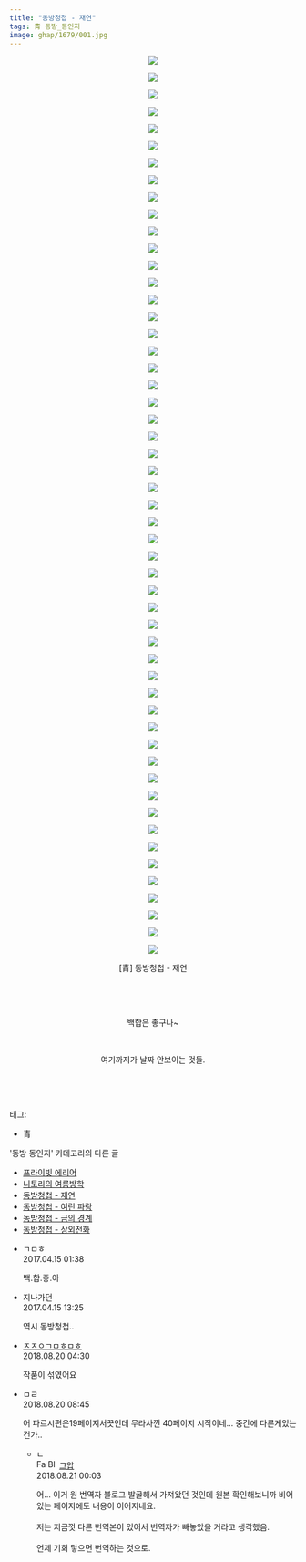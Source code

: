 ```yaml
---
title: "동방청첩 - 재연"
tags: 青 동방_동인지
image: ghap/1679/001.jpg
---
```

<div class="article">
<p style="text-align: center; clear: none; float: none;"><img src="{{ site.nasurl }}/ghap/1679/001.jpg"/></p>
<p style="text-align: center; clear: none; float: none;"><img src="{{ site.nasurl }}/ghap/1679/002.jpg"/></p>
<p style="text-align: center; clear: none; float: none;"><img src="{{ site.nasurl }}/ghap/1679/003.jpg"/></p>
<p style="text-align: center; clear: none; float: none;"><img src="{{ site.nasurl }}/ghap/1679/004.jpg"/></p>
<p style="text-align: center; clear: none; float: none;"><img src="{{ site.nasurl }}/ghap/1679/005.jpg"/></p>
<p style="text-align: center; clear: none; float: none;"><img src="{{ site.nasurl }}/ghap/1679/006.jpg"/></p>
<p style="text-align: center; clear: none; float: none;"><img src="{{ site.nasurl }}/ghap/1679/007.jpg"/></p>
<p style="text-align: center; clear: none; float: none;"><img src="{{ site.nasurl }}/ghap/1679/008.jpg"/></p>
<p style="text-align: center; clear: none; float: none;"><img src="{{ site.nasurl }}/ghap/1679/009.jpg"/></p>
<p style="text-align: center; clear: none; float: none;"><img src="{{ site.nasurl }}/ghap/1679/010.jpg"/></p>
<p style="text-align: center; clear: none; float: none;"><img src="{{ site.nasurl }}/ghap/1679/011.jpg"/></p>
<p style="text-align: center; clear: none; float: none;"><img src="{{ site.nasurl }}/ghap/1679/012.jpg"/></p>
<p style="text-align: center; clear: none; float: none;"><img src="{{ site.nasurl }}/ghap/1679/013.jpg"/></p>
<p style="text-align: center; clear: none; float: none;"><img src="{{ site.nasurl }}/ghap/1679/014.jpg"/></p>
<p style="text-align: center; clear: none; float: none;"><img src="{{ site.nasurl }}/ghap/1679/015.jpg"/></p>
<p style="text-align: center; clear: none; float: none;"><img src="{{ site.nasurl }}/ghap/1679/016.jpg"/></p>
<p style="text-align: center; clear: none; float: none;"><img src="{{ site.nasurl }}/ghap/1679/017.jpg"/></p>
<p style="text-align: center; clear: none; float: none;"><img src="{{ site.nasurl }}/ghap/1679/018.jpg"/></p>
<p style="text-align: center; clear: none; float: none;"><img src="{{ site.nasurl }}/ghap/1679/019.jpg"/></p>
<p style="text-align: center; clear: none; float: none;"><img src="{{ site.nasurl }}/ghap/1679/020.jpg"/></p>
<p style="text-align: center; clear: none; float: none;"><img src="{{ site.nasurl }}/ghap/1679/021.jpg"/></p>
<p style="text-align: center; clear: none; float: none;"><img src="{{ site.nasurl }}/ghap/1679/022.jpg"/></p>
<p style="text-align: center; clear: none; float: none;"><img src="{{ site.nasurl }}/ghap/1679/023.jpg"/></p>
<p style="text-align: center; clear: none; float: none;"><img src="{{ site.nasurl }}/ghap/1679/024.jpg"/></p>
<p style="text-align: center; clear: none; float: none;"><img src="{{ site.nasurl }}/ghap/1679/025.jpg"/></p>
<p style="text-align: center; clear: none; float: none;"><img src="{{ site.nasurl }}/ghap/1679/026.jpg"/></p>
<p style="text-align: center; clear: none; float: none;"><img src="{{ site.nasurl }}/ghap/1679/027.jpg"/></p>
<p style="text-align: center; clear: none; float: none;"><img src="{{ site.nasurl }}/ghap/1679/028.jpg"/></p>
<p style="text-align: center; clear: none; float: none;"><img src="{{ site.nasurl }}/ghap/1679/029.jpg"/></p>
<p style="text-align: center; clear: none; float: none;"><img src="{{ site.nasurl }}/ghap/1679/030.jpg"/></p>
<p style="text-align: center; clear: none; float: none;"><img src="{{ site.nasurl }}/ghap/1679/031.jpg"/></p>
<p style="text-align: center; clear: none; float: none;"><img src="{{ site.nasurl }}/ghap/1679/032.jpg"/></p>
<p style="text-align: center; clear: none; float: none;"><img src="{{ site.nasurl }}/ghap/1679/033.jpg"/></p>
<p style="text-align: center; clear: none; float: none;"><img src="{{ site.nasurl }}/ghap/1679/034.jpg"/></p>
<p style="text-align: center; clear: none; float: none;"><img src="{{ site.nasurl }}/ghap/1679/035.jpg"/></p>
<p style="text-align: center; clear: none; float: none;"><img src="{{ site.nasurl }}/ghap/1679/036.jpg"/></p>
<p style="text-align: center; clear: none; float: none;"><img src="{{ site.nasurl }}/ghap/1679/037.jpg"/></p>
<p style="text-align: center; clear: none; float: none;"><img src="{{ site.nasurl }}/ghap/1679/038.jpg"/></p>
<p style="text-align: center; clear: none; float: none;"><img src="{{ site.nasurl }}/ghap/1679/039.jpg"/></p>
<p style="text-align: center; clear: none; float: none;"><img src="{{ site.nasurl }}/ghap/1679/040.jpg"/></p>
<p style="text-align: center; clear: none; float: none;"><img src="{{ site.nasurl }}/ghap/1679/041.jpg"/></p>
<p style="text-align: center; clear: none; float: none;"><img src="{{ site.nasurl }}/ghap/1679/042.jpg"/></p>
<p style="text-align: center; clear: none; float: none;"><img src="{{ site.nasurl }}/ghap/1679/043.jpg"/></p>
<p style="text-align: center; clear: none; float: none;"><img src="{{ site.nasurl }}/ghap/1679/044.jpg"/></p>
<p style="text-align: center; clear: none; float: none;"><img src="{{ site.nasurl }}/ghap/1679/045.jpg"/></p>
<p style="text-align: center; clear: none; float: none;"><img src="{{ site.nasurl }}/ghap/1679/046.jpg"/></p>
<p style="text-align: center; clear: none; float: none;"><img src="{{ site.nasurl }}/ghap/1679/047.jpg"/></p>
<p style="text-align: center; clear: none; float: none;"><img src="{{ site.nasurl }}/ghap/1679/048.jpg"/></p>
<p style="text-align: center; clear: none; float: none;"><img src="{{ site.nasurl }}/ghap/1679/049.jpg"/></p>
<p style="text-align: center; clear: none; float: none;"><img src="{{ site.nasurl }}/ghap/1679/050.jpg"/></p>
<p style="text-align: center; clear: none; float: none;"><img src="{{ site.nasurl }}/ghap/1679/051.jpg"/></p>
<p style="text-align: center; clear: none; float: none;"><img src="{{ site.nasurl }}/ghap/1679/052.jpg"/></p>
<p style="text-align: center; clear: none; float: none;"><img src="{{ site.nasurl }}/ghap/1679/053.jpg"/></p>
<p style="text-align: center; clear: none; float: none;">[青] 동방청첩 - 재연</p>
<p style="text-align: center; clear: none; float: none;"><br/></p>
<p style="text-align: center; clear: none; float: none;"><br/></p>
<p style="text-align: center; clear: none; float: none;">백합은 좋구나~</p>
<p style="text-align: center; clear: none; float: none;"><br/></p>
<p style="text-align: center; clear: none; float: none;">여기까지가 날짜 안보이는 것들.</p>
<p style="text-align: center; clear: none; float: none;"><br/></p>
<p><br/></p>
</div><div class="tagTrail">
<p>태그: </p>
<ul>
<li>青</li>
</ul>
</div><div class="another">
<p>'동방 동인지' 카테고리의 다른 글</p>
<ul>
<li><a href="/2016-08-18-ghap_1681">프라이빗 에리어</a></li>
<li><a href="/2016-08-18-ghap_1680">니토리의 여름방학</a></li>
<li><a href="/2016-08-18-ghap_1679">동방청첩 - 재연</a></li>
<li><a href="/2016-08-18-ghap_1678">동방청첩 - 여린 파랑</a></li>
<li><a href="/2016-08-18-ghap_1677">동방청첩 - 금의 경계</a></li>
<li><a href="/2016-08-18-ghap_1676">동방청첩 - 상외전화</a></li>
</ul>
</div><div class="cb_module cb_fluid">
<div class="cb_wrt cb_profile">
<div class="comment">
<ul>
<li class="cb_thumb_off" id="comment14965392">
<div class="cb_comment_area">
<div class="cb_info_area">
<div class="cb_section">
<span class="cb_nick_name">ㄱㅁㅎ</span>
</div>
<div class="cb_section">
<span class="cb_date">2017.04.15 01:38 </span>
</div>
</div>
<div class="cb_dsc_comment">
<p class="cb_dsc">
											백.합.좋.아
										</p>
</div>
</div></li>
<li class="cb_thumb_off" id="comment14965670">
<div class="cb_comment_area">
<div class="cb_info_area">
<div class="cb_section">
<span class="cb_nick_name">지나가던</span>
</div>
<div class="cb_section">
<span class="cb_date">2017.04.15 13:25 </span>
</div>
</div>
<div class="cb_dsc_comment">
<p class="cb_dsc">
											역시 동방청첩..
										</p>
</div>
</div></li>
<li class="cb_thumb_off" id="comment15312410">
<div class="cb_comment_area">
<div class="cb_info_area">
<div class="cb_section">
<span class="cb_nick_name"> <a href="http://kdgehe.com" onclick="return openLinkInNewWindow(this)">ㅈㅈㅇㄱㅁㅎㅁㅎ</a></span>
</div>
<div class="cb_section">
<span class="cb_date">2018.08.20 04:30 </span>
</div>
</div>
<div class="cb_dsc_comment">
<p class="cb_dsc">
											작품이 섞였어요
										</p>
</div>
</div></li>
<li class="cb_thumb_off" id="comment15312478">
<div class="cb_comment_area">
<div class="cb_info_area">
<div class="cb_section">
<span class="cb_nick_name">ㅁㄹ</span>
</div>
<div class="cb_section">
<span class="cb_date">2018.08.20 08:45 </span>
</div>
</div>
<div class="cb_dsc_comment">
<p class="cb_dsc">
											어 파르시편은19페이지서끗인데 무라사껀 40페이지 시작이네... 중간에 다른게있는건가..
										</p>
</div>
<ul>
<li class="cb_thumb_off" id="comment15313133">
<span class="cb_bu_subnode">ㄴ</span>
<div class="cb_comment_area">
<div class="cb_info_area">
<div class="cb_section">
<span class="cb_nick_name"><img alt="Favicon of https://ghaptouhou.tistory.com" height="16" onerror="this.onerror=null;this.parentNode.removeChild(this)" src="https://ghaptouhou.tistory.com/favicon.ico" width="16"/> <img alt="BlogIcon" height="16" onerror="this.parentNode.removeChild(this)" src="https://ghaptouhou.tistory.com/index.gif" width="16"/> <a href="https://ghaptouhou.tistory.com" onclick="return openLinkInNewWindow(this)"> 그압</a><span class="tistoryProfileLayerTrigger" onclick='TistoryProfile.show(event, this, {"title":"\uc800\uae30 \uc774\uac70 \ub098\uc911\uc5d0 \uc218\uc815 \uac00\ub2a5\ud558\ub098\uc694","url":"https:\/\/ghap.tistory.com","nickname":"\uadf8\uc555","items":[]}); return false;'></span></span>
</div>
<div class="cb_section">
<span class="cb_date">2018.08.21 00:03 </span>
</div>
</div>
<div class="cb_dsc_comment">
<p class="cb_dsc">
																어... 이거 원 번역자 블로그 발굴해서 가져왔던 것인데 원본 확인해보니까 비어있는 페이지에도 내용이 이어지네요.<br/>
<br/>
저는 지금껏 다른 번역본이 있어서 번역자가 빼놓았을 거라고 생각했음.<br/>
<br/>
언제 기회 닿으면 번역하는 것으로.
															</p>
</div>
</div>
</li>
</ul>
</div></li>
</ul>
</div>
</div><!-- commentList close -->
</div>
<br/>
<p id="refer"></p>
<br/>
